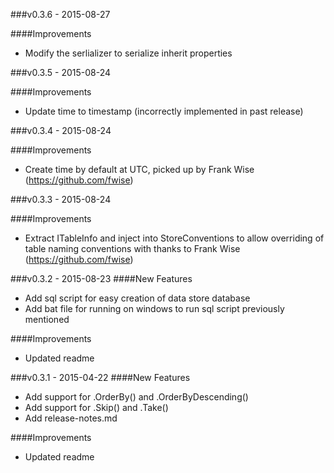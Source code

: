 ###v0.3.6 - 2015-08-27

####Improvements
  -  Modify the serlializer to serialize inherit properties

###v0.3.5 - 2015-08-24

####Improvements
  -  Update time to timestamp (incorrectly implemented in past release)

###v0.3.4 - 2015-08-24

####Improvements
  -  Create time by default at UTC, picked up by Frank Wise (https://github.com/fwise)

###v0.3.3 - 2015-08-24

####Improvements
  - Extract ITableInfo and inject into StoreConventions to allow overriding of table naming conventions with thanks to Frank Wise (https://github.com/fwise)

###v0.3.2 - 2015-08-23
####New Features
 - Add sql script for easy creation of data store database
 - Add bat file for running on windows to run sql script previously mentioned

####Improvements
  - Updated readme

###v0.3.1 - 2015-04-22
####New Features
 - Add support for .OrderBy() and .OrderByDescending()
 - Add support for .Skip() and .Take()
 - Add release-notes.md

####Improvements
  - Updated readme
